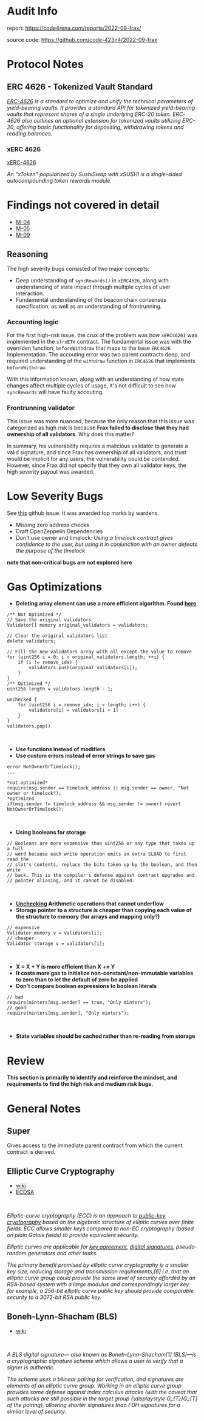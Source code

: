 # Audit Info
report: https://code4rena.com/reports/2022-09-frax/ <br>

source code: https://github.com/code-423n4/2022-09-frax

# Protocol Notes

## ERC 4626 - Tokenized Vault Standard

*[ERC-4626](https://github.com/transmissions11/solmate/blob/main/src/mixins/ERC4626.sol) is a standard to optimize and unify the technical parameters of yield-bearing vaults. It provides a standard API for tokenized yield-bearing vaults that represent shares of a single underlying ERC-20 token. ERC-4626 also outlines an optional extension for tokenized vaults utilizing ERC-20, offering basic functionality for depositing, withdrawing tokens and reading balances.*

### xERC 4626

[xERC-4626](https://github.com/fei-protocol/ERC4626/blob/main/src/xERC4626.sol)

*An "xToken" popularized by SushiSwap with xSUSHI is a single-sided autocompounding token rewards module.*

# Findings not covered in detail

- [M-04](https://code4rena.com/reports/2022-09-frax/#m-04-removevalidator-and-removeminter-may-fail-due-to-exceeding-gas-limit)
- [M-05](https://code4rena.com/reports/2022-09-frax/#m-05-frxethminterdepositether-may-run-out-of-gas-leading-to-lost-eth)
- [M-09](https://code4rena.com/reports/2022-09-frax/#m-09-recoverether-not-updating-currentwithheldeth-breaks-calculation-of-withheld-amount-for-further-deposits)

## Reasoning

The high severity bugs consisted of two major concepts:

- Deep understanding of ``syncRewards()`` in ``xERC4626``, along with understanding of state impact through multiple cycles of user interaction.
- Fundamental understanding of the beacon chain consensus specification, as well as an understanding of frontrunning.

### Accounting logic

For the first high-risk issue, the crux of the problem was how ``xERC46261`` was implemented in the ``sfrxETH`` contract. The fundamental issue was with the overriden function, ``beforeWithdraw`` that maps to the base ``ERC4626`` implementation. The accouting error was two parent contracts deep, and required understanding of the ``withdraw`` function in ``ERC4626`` that implements ``beforeWithdraw``.
<br>

With this information known, along with an understanding of how state changes affect multiple cycles of usage, it's not difficult to see how ``syncRewards`` will have faulty accouting.

### Frontrunning validator

This issue was more nuanced, because the only reason that this issue was categorized as high risk is because **Frax failed to disclose that they had ownership of all validators**. Why does this matter?
<br>

In summary, his vulnerability requires a malicious validator to generate a valid signature, and since Frax has ownership of all validators, and trust would be implicit for any users, the vulnerability could be contended. However, since Frax did not specify that they own all validator keys, the high severity payout was awarded. 

# Low Severity Bugs

See [this](https://github.com/code-423n4/2022-09-frax-findings/issues/155) github issue. It was awarded top marks by wardens.
<br>

- Missing zero address checks
- Draft OpenZeppelin Dependencies
- Don't use owner and timelock: *Using a timelock contract gives confidence to the user, but using it in conjunction with an owner defeats the purpose of the timelock*

**note that non-critical bugs are not explored here**

# Gas Optimizations

- **Deleting array element can use a more efficient algorithm. Found [here](https://github.com/code-423n4/2022-09-frax/blob/55ea6b1ef3857a277e2f47d42029bc0f3d6f9173/src/OperatorRegistry.sol#L107-L116)** <br>

```solidity
/** Not Optimized */
// Save the original validators
Validator[] memory original_validators = validators;

// Clear the original validators list
delete validators;

// Fill the new validators array with all except the value to remove
for (uint256 i = 0; i < original_validators.length; ++i) {
    if (i != remove_idx) {
        validators.push(original_validators[i]);
    }
}
/** Optimized */
uint256 length = validators.length - 1;

unchecked {
    for (uint256 i = remove_idx; i < length; i++) {
        validators[i] = validators[i + 1]
    }
}
validators.pop()
```
<br>

- **Use functions instead of modifiers**
- **Use custom errors instead of error strings to save gas**

```solidity
error NotOwnerOrTimelock();
...

*not optimized*
require(msg.sender == timelock_address || msg.sender == owner, "Not owner or timelock");
*optimized
if(msg.sender != timelock_address && msg.sender != owner) revert NotOwnerOrTimelock();
```
<br>

- **Using booleans for storage**

```solidity
// Booleans are more expensive than uint256 or any type that takes up a full
// word because each write operation emits an extra SLOAD to first read the
// slot's contents, replace the bits taken up by the boolean, and then write
// back. This is the compiler's defense against contract upgrades and
// pointer aliasing, and it cannot be disabled.
```
<br>

- **[Unchecking](https://docs.soliditylang.org/en/v0.8.10/control-structures.html#checked-or-unchecked-arithmetic) Arithmetic operations that cannot underflow**
- **Storage pointer to a structure is cheaper than copying each value of the structure to memory (for arrays and mapping only?)**

```solidity
// expensive
Validator memory v = validators[i];
// cheaper
Validator storage v = validators[i];
```
<br>

- **X = X + Y is more efficient than X += Y**
- **It costs more gas to initialize non-constant/non-immutable variables to zero than to let the default of zero be applied**
- **Don't compare boolean expressions to boolean literals**

```solidity
// bad
require(minters[msg.sender] == true, "Only minters");
// good
require(minters[msg.sender], "Only minters");
```
<br>

- **State variables should be cached rather than re-reading from storage**

# Review

**This section is primarily to identify and reinforce the mindset, and requirements to find the high risk and medium risk bugs.**
<br>



# General Notes

## Super
Gives access to the immediate parent contract from which the current contract is derived.

## Elliptic Curve Cryptography

- [wiki](https://en.wikipedia.org/wiki/Elliptic-curve_cryptography)
- [ECDSA](https://en.wikipedia.org/wiki/Elliptic_Curve_Digital_Signature_Algorithm)
<br>

*Elliptic-curve cryptography (ECC) is an approach to [public-key cryptography](https://en.wikipedia.org/wiki/Public-key_cryptography) based on the algebraic structure of elliptic curves over finite fields. ECC allows smaller keys compared to non-EC cryptography (based on plain Galois fields) to provide equivalent security.*
<br>

*Elliptic curves are applicable for [key agreement](https://en.wikipedia.org/wiki/Key-agreement_protocol), [digital signatures](https://en.wikipedia.org/wiki/Digital_signature), pseudo-random generators and other tasks.*
<br>

*The primary benefit promised by elliptic curve cryptography is a smaller key size, reducing storage and transmission requirements,[6] i.e. that an elliptic curve group could provide the same level of security afforded by an RSA-based system with a large modulus and correspondingly larger key: for example, a 256-bit elliptic curve public key should provide comparable security to a 3072-bit RSA public key.*



## Boneh-Lynn-Shacham (BLS)

- [wiki](https://en.wikipedia.org/wiki/BLS_digital_signature)
<br>

*A BLS digital signature— also known as Boneh–Lynn–Shacham[1] (BLS)—is a cryptographic signature scheme which allows a user to verify that a signer is authentic.*
<br>

*The scheme uses a bilinear pairing for verification, and signatures are elements of an elliptic curve group. Working in an elliptic curve group provides some defense against index calculus attacks (with the caveat that such attacks are still possible in the target group {\displaystyle G_{T}}G_{T} of the pairing), allowing shorter signatures than FDH signatures for a similar level of security.*
